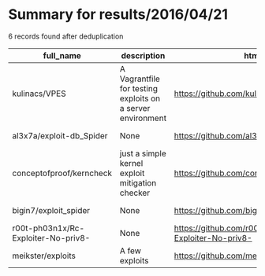 
# Summary for results/2016/04/21
    
6 records found after deduplication

| full_name | description | html_url | matched_list | matched_count | pushed_at | size | stargazers_count | language | forks_count | vul_ids |
|-------------------------------------|------------------------------------------------------------|--------------------------------------------------------|----------------|-----------------|---------------------------|--------|--------------------|------------|---------------|-----------|
| kulinacs/VPES | A Vagrantfile for testing exploits on a server environment | https://github.com/kulinacs/VPES | ['exploit'] | 1 | 2016-04-21 22:27:47+00:00 | 25 | 1 | Shell | 0 | [] |
| al3x7a/exploit-db_Spider | None | https://github.com/al3x7a/exploit-db_Spider | ['exploit'] | 1 | 2016-04-21 01:16:58+00:00 | 0 | 0 | | 0 | [] |
| conceptofproof/kerncheck | just a simple kernel exploit mitigation checker | https://github.com/conceptofproof/kerncheck | ['exploit'] | 1 | 2016-04-21 08:22:58+00:00 | 84 | 3 | Shell | 0 | [] |
| bigin7/exploit_spider | None | https://github.com/bigin7/exploit_spider | ['exploit'] | 1 | 2016-04-21 07:53:33+00:00 | 0 | 0 | | 0 | [] |
| r00t-ph03n1x/Rc-Exploiter-No-priv8- | None | https://github.com/r00t-ph03n1x/Rc-Exploiter-No-priv8- | ['exploit'] | 1 | 2016-04-21 09:34:54+00:00 | 0 | 0 | | 0 | [] |
| meikster/exploits | A few exploits | https://github.com/meikster/exploits | ['exploit'] | 1 | 2016-04-21 21:00:17+00:00 | 5 | 1 | Python | 3 | [] |
